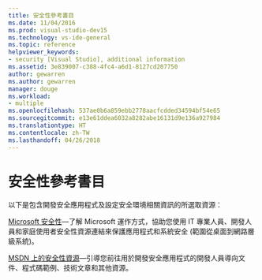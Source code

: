 ```yaml
---
title: 安全性參考書目
ms.date: 11/04/2016
ms.prod: visual-studio-dev15
ms.technology: vs-ide-general
ms.topic: reference
helpviewer_keywords:
- security [Visual Studio], additional information
ms.assetid: 3e839007-c388-4fc4-a6d1-8127cd207750
author: gewarren
ms.author: gewarren
manager: douge
ms.workload:
- multiple
ms.openlocfilehash: 537ae0b6a859ebb2778aacfcdded34594bf54e65
ms.sourcegitcommit: e13e61ddea6032a8282abe16131d9e136a927984
ms.translationtype: HT
ms.contentlocale: zh-TW
ms.lasthandoff: 04/26/2018
---
```

# <a name="security-bibliography"></a>安全性參考書目

以下是包含開發安全應用程式及設定安全環境相關資訊的所選取資源：

[Microsoft 安全性](https://www.microsoft.com/security/default.aspx)&mdash;了解 Microsoft 運作方式，協助您使用 IT 專業人員、開發人員和家庭使用者安全性資源連結來保護應用程式和系統安全 (範圍從桌面到網路層級系統)。

[MSDN 上的安全性資源](https://technet.microsoft.com/security/)&mdash;引導您前往用於開發安全應用程式的開發人員導向文件、程式碼範例、技術文章和其他資源。